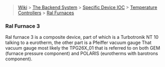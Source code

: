> [Wiki](Home) > [The Backend System](The-Backend-System) > [Specific Device IOC](Specific-Device-IOC) > [Temperature Controllers](Temperature-Controllers) > [Ral Furnaces](Ral-furnaces)


### Ral Furnace 3

Ral furnace 3 is a composite device, part of which is a Turbotronik NT 10 talking to a eurotherm, the other part is a Pfeiffer vacuum gauge
That vacuum gauge most likely the TPG26X_01 that is referred to on both GEM (furnace pressure component) and POLARIS (eurotherms with barotrons component).

